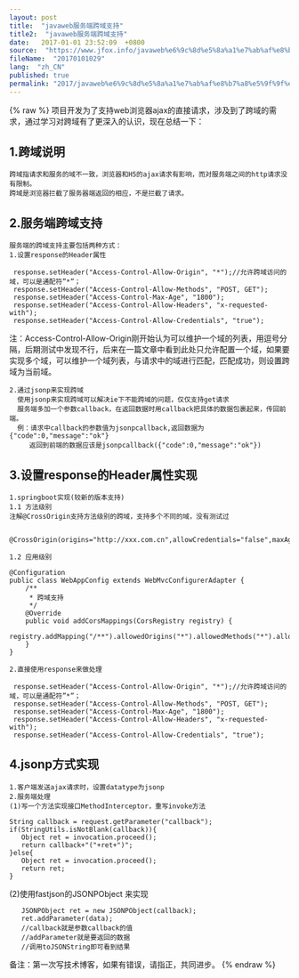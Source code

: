 ```yaml
---
layout: post
title:  "javaweb服务端跨域支持"
title2:  "javaweb服务端跨域支持"
date:   2017-01-01 23:52:09  +0800
source:  "https://www.jfox.info/javaweb%e6%9c%8d%e5%8a%a1%e7%ab%af%e8%b7%a8%e5%9f%9f%e6%94%af%e6%8c%81.html"
fileName:  "20170101029"
lang:  "zh_CN"
published: true
permalink: "2017/javaweb%e6%9c%8d%e5%8a%a1%e7%ab%af%e8%b7%a8%e5%9f%9f%e6%94%af%e6%8c%81.html"
---
```

{% raw %}
项目开发为了支持web浏览器ajax的直接请求，涉及到了跨域的需求，通过学习对跨域有了更深入的认识，现在总结一下：

## 1.跨域说明

    跨域指请求和服务的域不一致，浏览器和H5的ajax请求有影响，而对服务端之间的http请求没有限制。
    跨域是浏览器拦截了服务器端返回的相应，不是拦截了请求。

## 2.服务端跨域支持

    服务端的跨域支持主要包括两种方式：
    1.设置response的Header属性

     response.setHeader("Access-Control-Allow-Origin", "*");//允许跨域访问的域，可以是通配符”*”；
     response.setHeader("Access-Control-Allow-Methods", "POST, GET");
     response.setHeader("Access-Control-Max-Age", "1800");
     response.setHeader("Access-Control-Allow-Headers", "x-requested-with");
     response.setHeader("Access-Control-Allow-Credentials", "true");

注：Access-Control-Allow-Origin刚开始认为可以维护一个域的列表，用逗号分隔，后期测试中发现不行，后来在一篇文章中看到此处只允许配置一个域，如果要实现多个域，可以维护一个域列表，与请求中的域进行匹配，匹配成功，则设置跨域为当前域。

    2.通过jsonp来实现跨域
      使用jsonp来实现跨域可以解决ie下不能跨域的问题，仅仅支持get请求
      服务端多加一个参数callback，在返回数据时用callback把具体的数据包裹起来，传回前端。
      例：请求中callback的参数值为jsonpcallback,返回数据为{"code":0,"message":"ok"}
         返回到前端的数据应该是jsonpcallback({"code":0,"message":"ok"})
    

## 3.设置response的Header属性实现

    
    1.springboot实现(较新的版本支持)
    1.1 方法级别
    注解@CrossOrigin支持方法级别的跨域，支持多个不同的域，没有测试过
    

    @CrossOrigin(origins="http://xxx.com.cn",allowCredentials="false",maxAge=3600)

    1.2 应用级别

    @Configuration
    public class WebAppConfig extends WebMvcConfigurerAdapter {
        /**
         * 跨域支持
         */
        @Override
        public void addCorsMappings(CorsRegistry registry) {
        registry.addMapping("/**").allowedOrigins("*").allowedMethods("*").allowCredentials(false).maxAge(3600);
        }
    }

    2.直接使用response来做处理

     response.setHeader("Access-Control-Allow-Origin", "*");//允许跨域访问的域，可以是通配符”*”；
     response.setHeader("Access-Control-Allow-Methods", "POST, GET");
     response.setHeader("Access-Control-Max-Age", "1800");
     response.setHeader("Access-Control-Allow-Headers", "x-requested-with");
     response.setHeader("Access-Control-Allow-Credentials", "true");

## 4.jsonp方式实现

    1.客户端发送ajax请求时，设置datatype为jsonp
    2.服务端处理
    (1)写一个方法实现接口MethodInterceptor，重写invoke方法

    String callback = request.getParameter("callback");
    if(StringUtils.isNotBlank(callback)){
       Object ret = invocation.proceed();
       return callback+"("+ret+")";
    }else{
       Object ret = invocation.proceed();
       return ret;
    }

(2)使用fastjson的JSONPObject 来实现

       JSONPObject ret = new JSONPObject(callback);
       ret.addParameter(data);
       //callback就是参数callback的值
       //addParameter就是要返回的数据
       //调用toJSONString即可看到结果

备注：第一次写技术博客，如果有错误，请指正，共同进步。
{% endraw %}